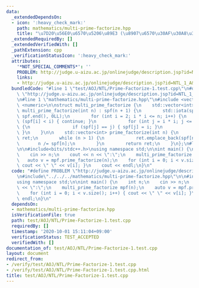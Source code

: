 ```yaml
---
data:
  _extendedDependsOn:
  - icon: ':heavy_check_mark:'
    path: mathematics/multi-prime-factorize.hpp
    title: "\u7D20\u56E0\u6570\u5206\u89E3 (\u8907\u6570\u30AF\u30A8\u30EA)"
  _extendedRequiredBy: []
  _extendedVerifiedWith: []
  _pathExtension: cpp
  _verificationStatusIcon: ':heavy_check_mark:'
  attributes:
    '*NOT_SPECIAL_COMMENTS*': ''
    PROBLEM: http://judge.u-aizu.ac.jp/onlinejudge/description.jsp?id=NTL_1_A&lang=ja
    links:
    - http://judge.u-aizu.ac.jp/onlinejudge/description.jsp?id=NTL_1_A&lang=ja
  bundledCode: "#line 1 \"test/AOJ/NTL/Prime-Factorize-1.test.cpp\"\n#define PROBLEM\
    \ \"http://judge.u-aizu.ac.jp/onlinejudge/description.jsp?id=NTL_1_A&lang=ja\"\
    \n#line 1 \"mathematics/multi-prime-factorize.hpp\"\n#include <vector>\n#include\
    \ <numeric>\n\nstruct multi_prime_factorize {\n    std::vector<int> spf;\n   \
    \ multi_prime_factorize(int n) : spf(n + 1) {\n        std::iota(spf.begin(),\
    \ spf.end(), 0LL);\n        for (int i = 2; i * i <= n; i++) {\n            if\
    \ (spf[i] < i) { continue; }\n            for (int j = i * i; j <= n; j += i)\
    \ {\n                if (spf[j] == j) { spf[j] = i; }\n            }\n       \
    \ }\n    }\n\n    std::vector<int> prime_factorize(int n) {\n        std::vector<int>\
    \ ret;\n        while (n > 1) {\n            ret.emplace_back(spf[n]);\n     \
    \       n /= spf[n];\n        }\n        return ret;\n    }\n};\n#line 3 \"test/AOJ/NTL/Prime-Factorize-1.test.cpp\"\
    \n\n#include<bits/stdc++.h>\nusing namespace std;\n\nint main() {\n    int n;\n\
    \    cin >> n;\n    cout << n << \":\";\n    multi_prime_factorize mpf(n);\n \
    \   auto v = mpf.prime_factorize(n);\n    for (int i = 0; i < v.size(); i++) {\
    \ cout << \" \" << v[i]; }\n    cout << endl;\n}\n"
  code: "#define PROBLEM \"http://judge.u-aizu.ac.jp/onlinejudge/description.jsp?id=NTL_1_A&lang=ja\"\
    \n#include\"../../../mathematics/multi-prime-factorize.hpp\"\n\n#include<bits/stdc++.h>\n\
    using namespace std;\n\nint main() {\n    int n;\n    cin >> n;\n    cout << n\
    \ << \":\";\n    multi_prime_factorize mpf(n);\n    auto v = mpf.prime_factorize(n);\n\
    \    for (int i = 0; i < v.size(); i++) { cout << \" \" << v[i]; }\n    cout <<\
    \ endl;\n}\n"
  dependsOn:
  - mathematics/multi-prime-factorize.hpp
  isVerificationFile: true
  path: test/AOJ/NTL/Prime-Factorize-1.test.cpp
  requiredBy: []
  timestamp: '2020-10-01 15:11:04+09:00'
  verificationStatus: TEST_ACCEPTED
  verifiedWith: []
documentation_of: test/AOJ/NTL/Prime-Factorize-1.test.cpp
layout: document
redirect_from:
- /verify/test/AOJ/NTL/Prime-Factorize-1.test.cpp
- /verify/test/AOJ/NTL/Prime-Factorize-1.test.cpp.html
title: test/AOJ/NTL/Prime-Factorize-1.test.cpp
---
```

